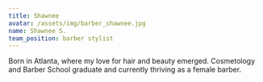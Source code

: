 ```yaml
---
title: Shawnee
avatar: /assets/img/barber_shawnee.jpg
name: Shawnee S.
team_position: barber stylist
---
```

Born in Atlanta, where my love for hair and beauty emerged. Cosmetology and Barber School graduate and currently thriving as a female barber.

